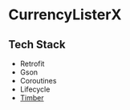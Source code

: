 # CurrencyListerX

## Tech Stack
- Retrofit
- Gson
- Coroutines
- Lifecycle
- [Timber](https://github.com/JakeWharton/timber)
